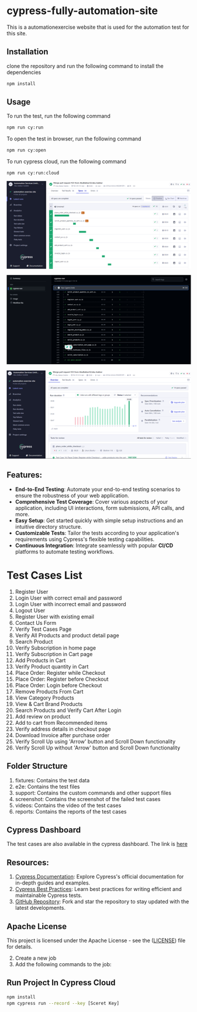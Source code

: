 # cypress-fully-automation-site

This is a automationexercise website that is used for the automation test for this site.

## Installation

clone the repository and run the following command to install the dependencies

```bash
npm install
```

## Usage

To run the test, run the following command

```bash
npm run cy:run
```

To open the test in browser, run the following command

```bash
npm run cy:open
```

To run cypress cloud, run the following command

```bash
npm run cy:run:cloud
```

![demo3.png](reports%2Fdemo3.png)

![demo.png](reports%2Fdemo.png)

![demo1.png](reports%2Fdemo1.png)

## Features:

* **End-to-End Testing**: Automate your end-to-end testing scenarios to ensure the robustness of your web application.
* **Comprehensive Test Coverage**: Cover various aspects of your application, including UI interactions, form
  submissions, API calls, and more.
* **Easy Setup**: Get started quickly with simple setup instructions and an intuitive directory structure.
* **Customizable Tests**: Tailor the tests according to your application's requirements using Cypress's flexible testing
  capabilities.
* **Continuous Integration**: Integrate seamlessly with popular **CI/CD** platforms to automate testing workflows.

# Test Cases List

1. Register User
2. Login User with correct email and password
3. Login User with incorrect email and password
4. Logout User
5. Register User with existing email
6. Contact Us Form
7. Verify Test Cases Page
8. Verify All Products and product detail page
9. Search Product
10. Verify Subscription in home page
11. Verify Subscription in Cart page
12. Add Products in Cart
13. Verify Product quantity in Cart
14. Place Order: Register while Checkout
15. Place Order: Register before Checkout
16. Place Order: Login before Checkout
17. Remove Products From Cart
18. View Category Products
19. View & Cart Brand Products
20. Search Products and Verify Cart After Login
21. Add review on product
22. Add to cart from Recommended items
23. Verify address details in checkout page
24. Download Invoice after purchase order
25. Verify Scroll Up using 'Arrow' button and Scroll Down functionality
26. Verify Scroll Up without 'Arrow' button and Scroll Down functionality

## Folder Structure

1. fixtures: Contains the test data
2. e2e: Contains the test files
3. support: Contains the custom commands and other support files
4. screenshot: Contains the screenshot of the failed test cases
5. videos: Contains the video of the test cases
6. reports: Contains the reports of the test cases

## Cypress Dashboard

The test cases are also available in the cypress dashboard. The link
is [here](https://dashboard.cypress.io/projects/5r89t6/runs)

## Resources:

1. [Cypress Documentation](https://docs.cypress.io/guides/overview/why-cypress): Explore Cypress's official
   documentation for in-depth guides and examples.
2. [Cypress Best Practices](https://docs.cypress.io/guides/references/best-practices): Learn best practices for writing
   efficient and maintainable Cypress tests.
3. [GitHub Repository](https://github.com/cypress-io): Fork and star the repository to stay updated with the latest
   developments.

## Apache License

This project is licensed under the Apache License - see
the ([LICENSE](https://github.com/AbuBakkar32/cypress-fully-automation-site/blob/main/LICENSE)) file for details.

2. Create a new job
3. Add the following commands to the job:

## Run Project In Cypress Cloud

```bash
npm install
npm cypress run --record --key [Sceret Key]
```











